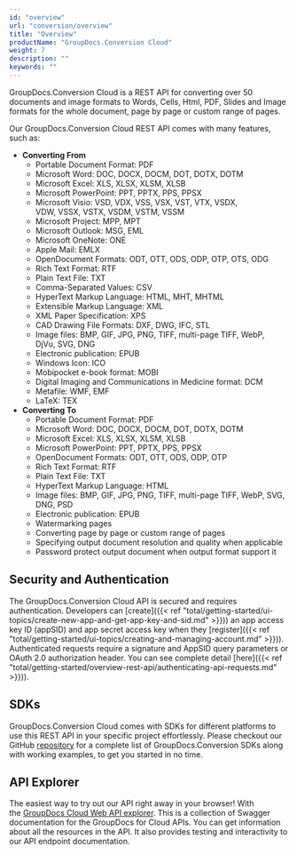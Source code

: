 ```yaml
---
id: "overview"
url: "conversion/overview"
title: "Overview"
productName: "GroupDocs.Conversion Cloud"
weight: 7
description: ""
keywords: ""
---
```

GroupDocs.Conversion Cloud is a REST API for converting over 50 documents and image formats to Words, Cells, Html, PDF, Slides and Image formats for the whole document, page by page or custom range of pages.

Our GroupDocs.Conversion Cloud REST API comes with many features, such as:

* **Converting From**
  * Portable Document Format: PDF
  * Microsoft Word: DOC, DOCX, DOCM, DOT, DOTX, DOTM
  * Microsoft Excel: XLS, XLSX, XLSM, XLSB
  * Microsoft PowerPoint: PPT, PPTX, PPS, PPSX
  * Microsoft Visio: VSD, VDX, VSS, VSX, VST, VTX, VSDX, VDW, VSSX, VSTX, VSDM, VSTM, VSSM
  * Microsoft Project: MPP, MPT
  * Microsoft Outlook: MSG, EML
  * Microsoft OneNote: ONE
  * Apple Mail: EMLX
  * OpenDocument Formats: ODT, OTT, ODS, ODP, OTP, OTS, ODG
  * Rich Text Format: RTF
  * Plain Text File: TXT
  * Comma-Separated Values: CSV
  * HyperText Markup Language: HTML, MHT, MHTML
  * Extensible Markup Language: XML
  * XML Paper Specification: XPS
  * CAD Drawing File Formats: DXF, DWG, IFC, STL
  * Image files: BMP, GIF, JPG, PNG, TIFF, multi-page TIFF, WebP, DjVu, SVG, DNG
  * Electronic publication: EPUB
  * Windows Icon: ICO
  * Mobipocket e-book format: MOBI
  * Digital Imaging and Communications in Medicine format: DCM
  * Metafile: WMF, EMF
  * LaTeX: TEX
* **Converting To**
  * Portable Document Format: PDF
  * Microsoft Word: DOC, DOCX, DOCM, DOT, DOTX, DOTM
  * Microsoft Excel: XLS, XLSX, XLSM, XLSB
  * Microsoft PowerPoint: PPT, PPTX, PPS, PPSX
  * OpenDocument Formats: ODT, OTT, ODS, ODP, OTP
  * Rich Text Format: RTF
  * Plain Text File: TXT
  * HyperText Markup Language: HTML
  * Image files: BMP, GIF, JPG, PNG, TIFF, multi-page TIFF, WebP, SVG, DNG, PSD
  * Electronic publication: EPUB
  * Watermarking pages
  * Converting page by page or custom range of pages
  * Specifying output document resolution and quality when applicable
  * Password protect output document when output format support it

## Security and Authentication ##

The GroupDocs.Conversion Cloud API is secured and requires authentication. Developers can [create]({{< ref "total/getting-started/ui-topics/create-new-app-and-get-app-key-and-sid.md" >}})) an app access key ID (appSID) and app secret access key when they [register]({{< ref "total/getting-started/ui-topics/creating-and-managing-account.md" >}})). Authenticated requests require a signature and AppSID query parameters or OAuth 2.0 authorization header. You can see complete detail [here]({{< ref "total/getting-started/overview-rest-api/authenticating-api-requests.md" >}})).

## SDKs ##

GroupDocs.Conversion Cloud comes with SDKs for different platforms to use this REST API in your specific project effortlessly. Please checkout our GitHub [repository](https://github.com/groupdocs-conversion-cloud) for a complete list of GroupDocs.Conversion SDKs along with working examples, to get you started in no time.

## API Explorer ##

The easiest way to try out our API right away in your browser! With the [GroupDocs Cloud Web API explorer](https://apireference.groupdocs.cloud/conversion/). This is a collection of Swagger documentation for the GroupDocs for Cloud APIs. You can get information about all the resources in the API. It also provides testing and interactivity to our API endpoint documentation.
